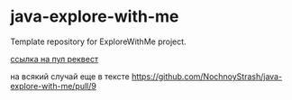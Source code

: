 # java-explore-with-me
Template repository for ExploreWithMe project.

[ссылка на пул реквест](https://github.com/NochnoyStrash/java-explore-with-me/pull/9)

на всякий случай еще  в тексте https://github.com/NochnoyStrash/java-explore-with-me/pull/9
